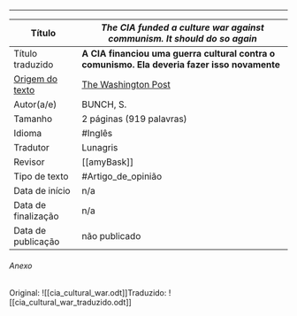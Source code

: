 ****
|Título|_**The CIA funded a culture war against communism. It should do so again**_|
| -------------------------------------------------------------- | ------------------------------------------------------------------ |
| Título traduzido|**A CIA financiou uma guerra cultural contra o comunismo. Ela deveria fazer isso novamente**|
| [Origem do texto](https://www.washingtonpost.com/news/act-four/wp/2018/08/22/the-cia-funded-a-culture-war-against-communism-it-should-do-so-again/)|[The Washington Post](https://www.washingtonpost.com/news/act-four/wp/2018/08/22/the-cia-funded-a-culture-war-against-communism-it-should-do-so-again/)|
| Autor(a/e)  |BUNCH, S.|
| Tamanho                                                        |2 páginas (919 palavras)|
| Idioma                                                         | #Inglês |
| Tradutor                                                       |Lunagris|
| Revisor                                                        |[[amyBask]]|
| Tipo de texto                                                  | #Artigo_de_opinião|
| Data de início                                                 |n/a|
| Data de finalização                                            |n/a|
| Data de publicação |não publicado|

###### Anexo
Original: ![[cia_cultural_war.odt]]Traduzido: ![[cia_cultural_war_traduzido.odt]]